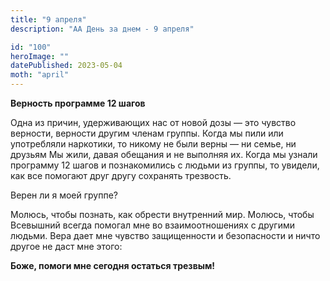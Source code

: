 ```yaml
---
title: "9 апреля"
description: "АА День за днем - 9 апреля"

id: "100"
heroImage: ""
datePublished: 2023-05-04
moth: "april"
---
```


**Верность программе 12 шагов**

Одна из причин, удерживающих нас от новой дозы — это чувство верности,
верности другим членам группы. Когда мы пили или употребляли наркотики, то
никому не были верны — ни семье, ни друзьям Мы жили, давая обещания и не
выполняя их. Когда мы узнали программу 12 шагов и познакомились с людьми из
группы, то увидели, как все помогают друг другу сохранять трезвость.

Верен ли я моей группе?

Молюсь, чтобы познать, как обрести внутренний мир. Молюсь, чтобы Всевышний
всегда помогал мне во взаимоотношениях с другими людьми. Вера дает мне чувство
защищенности и безопасности и ничто другое не даст мне этого:

**Боже, помоги мне сегодня остаться трезвым!**
